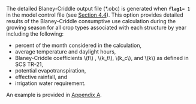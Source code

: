 The detailed Blaney-Criddle output file (\*.obc) is generated when **`flag1`**`= 1` in the model control file 
(see [Section 4.4](../InputDescription/44.md)). This option provides detailed results of the Blaney-Criddle consumptive use calculation 
during the growing season for all crop types associated with each structure by year including the following: 

* percent of the month considered in the calculation, 
* average temperature and daylight hours, 
* Blaney-Criddle coefficients \\(f\\) , \\(k_t\\), \\(k_c\\),  and \\(k\\) as defined in SCS TR-21, 
* potential evapotranspiration, 
* effective rainfall, and 
* irrigation water requirement. 

An example is provided in [Appendix A](../AppendixA/A1.md). 